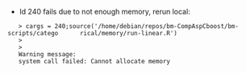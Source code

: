 - Id 240 fails due to not enough memory, rerun local:
```
   > cargs = 240;source('/home/debian/repos/bm-CompAspCboost/bm-scripts/catego      rical/memory/run-linear.R')
   >
   >
   Warning message:
   system call failed: Cannot allocate memory
```
